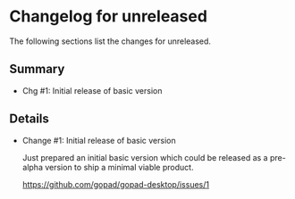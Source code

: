# Changelog for unreleased

The following sections list the changes for unreleased.

## Summary

 * Chg #1: Initial release of basic version

## Details

 * Change #1: Initial release of basic version

   Just prepared an initial basic version which could be released as a pre-alpha version to ship a
   minimal viable product.

   https://github.com/gopad/gopad-desktop/issues/1


